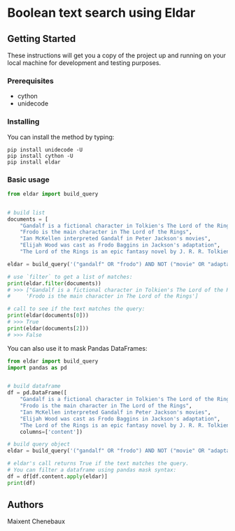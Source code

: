 # Boolean text search using Eldar

## Getting Started

These instructions will get you a copy of the project up and running on your local machine for development and testing purposes.


### Prerequisites

* cython
* unidecode


### Installing

You can install the method by typing:
```
pip install unidecode -U
pip install cython -U
pip install eldar
```

### Basic usage

```python
from eldar import build_query


# build list
documents = [
    "Gandalf is a fictional character in Tolkien's The Lord of the Rings",
    "Frodo is the main character in The Lord of the Rings",
    "Ian McKellen interpreted Gandalf in Peter Jackson's movies",
    "Elijah Wood was cast as Frodo Baggins in Jackson's adaptation",
    "The Lord of the Rings is an epic fantasy novel by J. R. R. Tolkien"]

eldar = build_query('("gandalf" OR "frodo") AND NOT ("movie" OR "adaptation")')

# use `filter` to get a list of matches:
print(eldar.filter(documents))
# >>> ["Gandalf is a fictional character in Tolkien's The Lord of the Rings",
#     'Frodo is the main character in The Lord of the Rings']

# call to see if the text matches the query:
print(eldar(documents[0]))
# >>> True
print(eldar(documents[2]))
# >>> False
```


You can also use it to mask Pandas DataFrames:
```python
from eldar import build_query
import pandas as pd


# build dataframe
df = pd.DataFrame([
    "Gandalf is a fictional character in Tolkien's The Lord of the Rings",
    "Frodo is the main character in The Lord of the Rings",
    "Ian McKellen interpreted Gandalf in Peter Jackson's movies",
    "Elijah Wood was cast as Frodo Baggins in Jackson's adaptation",
    "The Lord of the Rings is an epic fantasy novel by J. R. R. Tolkien"],
    columns=['content'])

# build query object
eldar = build_query('("gandalf" OR "frodo") AND NOT ("movie" OR "adaptation")')

# eldar's call returns True if the text matches the query.
# You can filter a dataframe using pandas mask syntax:
df = df[df.content.apply(eldar)]
print(df)
```


## Authors

Maixent Chenebaux